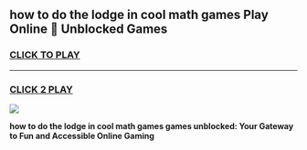 
## how to do the lodge in cool math games Play Online 👋 Unblocked Games
<h3>
<a href="https://news.freeplayer.one?title=how_to_do_the_lodge_in_cool_math_games&ref=17CMG">CLICK TO PLAY</a></h3>
<hr>

<h3>
<a href="https://news.freeplayer.one?title=how_to_do_the_lodge_in_cool_math_games&ref=17CMG">CLICK 2 PLAY</a>
  
</h3>

<a href="https://news.freeplayer.one?title=how_to_do_the_lodge_in_cool_math_games&ref=17CMG/"><img src="https://clearcache.store/games.png"></a>


**how to do the lodge in cool math games games unblocked: Your Gateway to Fun and Accessible Online Gaming**
